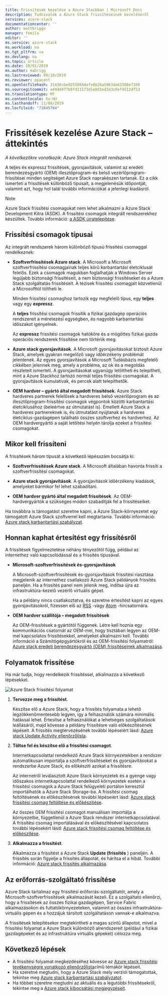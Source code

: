 ```yaml
---
title: Frissítések kezelése a Azure Stackban | Microsoft Docs
description: Tudnivalók a Azure Stack frissítéseinek kezeléséről
services: azure-stack
documentationcenter: ''
author: mattbriggs
manager: femila
editor: ''
ms.service: azure-stack
ms.workload: na
ms.tgt_pltfrm: na
ms.devlang: na
ms.topic: article
ms.date: 10/01/2019
ms.author: mabrigg
ms.lastreviewed: 09/10/2019
ms.reviewer: ppacent
ms.openlocfilehash: 31436cbe92550044efe8b28a5063da61508e7304
ms.sourcegitcommit: ed44d477b9fd11573d1e0d1ed3a3c0ef4512df53
ms.translationtype: MT
ms.contentlocale: hu-HU
ms.lasthandoff: 11/08/2019
ms.locfileid: "73845784"
---
```

# <a name="manage-updates-in-azure-stack-overview"></a>Frissítések kezelése Azure Stack – áttekintés

*A következőkre vonatkozik: Azure Stack integrált rendszerek*

A teljes és expressz frissítések, gyorsjavítások, valamint az eredeti berendezésgyártó (OEM) illesztőprogram-és belső vezérlőprogram-frissítései minden segítséget Azure Stack naprakészen tartanak. Ez a cikk ismerteti a frissítések különböző típusait, a megjelenésük időpontját, valamint azt, hogy hol talál további információkat a jelenlegi kiadásról.

> [!Note]  
> Azure Stack frissítési csomagokat nem lehet alkalmazni a Azure Stack Development Kitra (ASDK). A frissítési csomagok integrált rendszerekhez készültek. További információ: [a ASDK újratelepítése](https://docs.microsoft.com/azure-stack/asdk/asdk-redeploy).

## <a name="update-package-types"></a>Frissítési csomagok típusai

Az integrált rendszerek három különböző típusú frissítési csomaggal rendelkeznek:

-   **Szoftverfrissítések Azure stack**. A Microsoft a Microsoft szoftverfrissítési csomagjainak teljes körű karbantartási életciklusát felelős. Ezek a csomagok magukban foglalhatják a Windows Server legújabb biztonsági frissítéseit, a nem biztonsági frissítéseket és a Azure Stack szolgáltatás frissítéseit. A tézisek frissítési csomagjait közvetlenül a Microsofttól töltheti le.

    Minden frissítési csomaghoz tartozik egy megfelelő típus, egy **teljes** vagy egy **expressz**. 
 
    A **teljes** frissítési csomagok frissítik a fizikai gazdagép operációs rendszereit a méretezési egységben, és nagyobb karbantartási időszakot igényelnek. 

    Az **expressz** frissítési csomagok hatóköre és a mögöttes fizikai gazda operációs rendszerek frissítése nem történik meg.

-   **Azure stack gyorsjavítások**. A Microsoft gyorsjavításokat biztosít Azure Stack, amelyek gyakran megelőző vagy időérzékeny problémát jelentenek. Az egyes gyorsjavítások a Microsoft Tudásbázis megfelelő cikkében jelennek meg, amely a probléma, az ok és a megoldás részleteit ismerteti. A gyorsjavításokat ugyanúgy letöltheti és telepítheti, mint a Azure Stackhoz tartozó normál teljes frissítési csomagokat. A gyorsjavítások kumulatívak, és percek alatt telepíthetők.

-   **OEM hardver – gyártó által megadott frissítések**. Azure Stack hardveres partnerek felelősek a hardveres belső vezérlőprogram és az illesztőprogram-frissítési csomagok végpontok közötti karbantartási életciklusához (beleértve az útmutatást is). Emellett Azure Stack a hardveres partnereknek is, és útmutatást nyújtanak a hardveres életciklus-gazdagépen található összes szoftverhez és hardverhez. Az OEM hardvergyártó a saját letöltési helyén tárolja ezeket a frissítési csomagokat.

## <a name="when-to-update"></a>Mikor kell frissíteni

A frissítések három típusát a következő lépésszám bocsátja ki:

-   **Szoftverfrissítések Azure stack**. A Microsoft általában havonta frissíti a szoftverfrissítési csomagokat.

-   **Azure stack gyorsjavítások**. A gyorsjavítások időérzékeny kiadások, amelyeket bármikor fel lehet szabadítani.

-   **OEM hardver gyártó által megadott frissítések**. Az OEM-hardvergyártók a szükséges módon szabadítják fel a frissítéseiket.

Ha továbbra is támogatást szeretne kapni, a Azure Stack-környezetet egy támogatott Azure Stack szoftverrel kell megtartania. További információ: [Azure stack karbantartási szabályzat](azure-stack-update-servicing-policy.md).

## <a name="where-to-get-notice-of-an-update"></a>Honnan kaphat értesítést egy frissítésről

A frissítések figyelmeztetése néhány tényezőtől függ, például az internethez való kapcsolódással és a frissítés típusával.

- **Microsoft-szoftverfrissítések és-gyorsjavítások** 

    A Microsoft-szoftverfrissítések és-gyorsjavítások frissítési riasztása megjelenik az internethez csatlakozó Azure Stack példányok frissítés paneljén. Ha a frissítés panel nem jelenik meg, indítsa újra az infrastruktúra-kezelő vezérlő virtuális gépet.

    Ha a példány nincs csatlakoztatva, és szeretne értesítést kapni az egyes gyorsjavításokról, fizessen elő az [RSS](https://support.microsoft.com/app/content/api/content/feeds/sap/en-us/32d322a8-acae-202d-e9a9-7371dccf381b/rss) -vagy [Atom](https://support.microsoft.com/app/content/api/content/feeds/sap/en-us/32d322a8-acae-202d-e9a9-7371dccf381b/atom) -hírcsatornára.

- **OEM hardver szállítója – megadott frissítések**

    Az OEM-frissítések a gyártótól függenek. Létre kell hoznia egy kommunikációs csatornát az OEM-mel, hogy tisztában legyen az OEM-mel kapcsolatos frissítésekkel, amelyeket alkalmazni kell. További információ a Számítógépgyártókról és az OEM-frissítési folyamatról: [Azure stack eredeti berendezésgyártó (OEM) frissítéseinek alkalmazása](azure-stack-update-oem.md).

## <a name="update-processes"></a>Folyamatok frissítése

Ha már tudja, hogy rendelkezik frissítéssel, alkalmazza a következő lépésekkel.

![Azure Stack frissítési folyamat](./media/azure-stack-updates/azure-stack-update-process.png)

1. **Tervezze meg a frissítést**.

    Készítse elő a Azure Stack, hogy a frissítés folyamata a lehető legzökkenőmentesebb legyen, így a felhasználók számára minimális hatással lehet. Értesítse a felhasználókat a lehetséges szolgáltatások leállásáról, majd kövesse a példány frissítésre való előkészítésének lépéseit. A frissítés megtervezésének további lépéseiért lásd: [Azure stack Update Activity ellenőrzőlista](release-notes-checklist.md).

2. **Töltse fel és készítse elő a frissítési csomagot**.

    Internetkapcsolattal rendelkező Azure Stack környezetekben a rendszer automatikusan importálja a szoftverfrissítéseket és gyorsjavításokat a rendszerbe Azure Stack, és előkészíti azokat a frissítésre.

    Az internetről leválasztott Azure Stack környezetek és a gyenge vagy időszakos internetkapcsolattal rendelkező környezetek esetén a frissítési csomagok a Azure Stack felügyeleti portálon keresztül importálhatók a Azure Stack Storage-ba. A frissítési csomag feltöltésének és előkészítésének további lépéseiért lásd: [Azure stack frissítési csomag feltöltése és előkészítése](azure-stack-update-prepare-package.md).

    Az összes OEM frissítési csomagot manuálisan importálja a környezetbe, függetlenül a Azure Stack rendszer internetkapcsolatával. A frissítési csomag importálásával és előkészítésével kapcsolatos további lépésekért lásd: [Azure stack frissítési csomag feltöltése és előkészítése](azure-stack-update-prepare-package.md).

3. **Alkalmazza a frissítést**.

    Alkalmazza a frissítést a Azure Stack **Update (frissítés** ) paneljén. A frissítés során figyelje a frissítés állapotát, és hárítsa el a hibát. További információ: [Azure stack frissítés alkalmazása](azure-stack-apply-updates.md).

## <a name="the-update-resource-provider"></a>Az erőforrás-szolgáltató frissítése

Azure Stack tartalmaz egy frissítési erőforrás-szolgáltatót, amely a Microsoft-szoftverfrissítések alkalmazását kezeli. Ez a szolgáltató ellenőrzi, hogy a frissítések az összes fizikai gazdagépen, Service Fabric alkalmazásokon és futtatókörnyezeteken, valamint az összes infrastruktúra-virtuális gépen és a hozzájuk társított szolgáltatáson vannak-e alkalmazva.

A frissítések telepítésekor megtekintheti a magas szintű állapotot, mivel a frissítési folyamat a Azure Stack különböző alrendszereit (például a fizikai gazdagépeket és az infrastruktúra virtuális gépeket) célozza meg.

## <a name="next-steps"></a>Következő lépések

- A frissítési folyamat megkezdéséhez kövesse az [Azure stack frissítési tevékenységre vonatkozó ellenőrzőlista](release-notes-checklist.md)című témakör lépéseit.
- Ha szeretné megtudni, hogy a Azure Stack mely verziói támogatottak, tekintse meg [Azure stack karbantartási szabályzatot](azure-stack-servicing-policy.md).  
- Ha többet szeretne megtudni az aktuális és a legutóbbi frissítésekről, tekintse meg a [Azure stack kibocsátási megjegyzéseit](release-notes.md).
